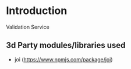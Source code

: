 
# Introduction

Validation Service 

## 3d Party modules/libraries used

- joi (https://www.npmjs.com/package/joi)
